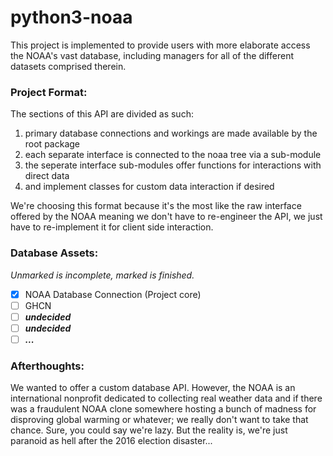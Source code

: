 # python3-noaa

This project is implemented to provide users with more elaborate access the NOAA's vast database,
including managers for all of the different datasets comprised therein.

### Project Format:

The sections of this API are divided as such:
 1. primary database connections and workings are made available by the root package
 2. each separate interface is connected to the noaa tree via a sub-module
 3. the seperate interface sub-modules offer functions for interactions with direct data
 4. and implement classes for custom data interaction if desired

We're choosing this format because it's the most like the raw interface offered by the NOAA
meaning we don't have to re-engineer the API, we just have to re-implement it for client side interaction.

### Database Assets:
*Unmarked is incomplete, marked is finished.*
 * [x] NOAA Database Connection (Project core)
 * [ ] GHCN
 * [ ] ***undecided***
 * [ ] ***undecided***
 * [ ] ***...***

### Afterthoughts:

We wanted to offer a custom database API. However, the NOAA is an international nonprofit dedicated to collecting real weather data and if there was a fraudulent NOAA clone somewhere hosting a bunch of madness for disproving global warming or whatever; we really don't want to take that chance. Sure, you could say we're lazy. But the reality is, we're just paranoid as hell after the 2016 election disaster...
